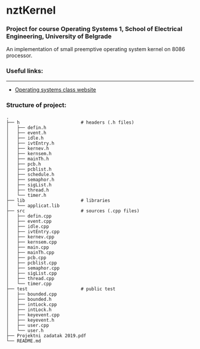 # nztKernel
### Project for course Operating Systems 1, School of Electrical Engineering, University of Belgrade

An implementation of small preemptive operating system kernel on 8086 processor.

### Useful links:
-------------
* [Operating systems class website](http://os.etf.bg.ac.rs/)

### Structure of project:

```
.
├── h                       # headers (.h files)
│   ├── defin.h
│   ├── event.h
│   ├── idle.h
│   ├── ivtEntry.h
│   ├── kernev.h
│   ├── kernsem.h
│   ├── mainTh.h
│   ├── pcb.h
│   ├── pcblist.h
│   ├── schedule.h
│   ├── semaphor.h
│   ├── sigList.h
│   ├── thread.h
│   └── timer.h
├── lib                     # libraries
│   └── applicat.lib
├── src                     # sources (.cpp files)
│   ├── defin.cpp
│   ├── event.cpp
│   ├── idle.cpp
│   ├── ivtEntry.cpp
│   ├── kernev.cpp
│   ├── kernsem.cpp
│   ├── main.cpp
│   ├── mainTh.cpp
│   ├── pcb.cpp
│   ├── pcblist.cpp
│   ├── semaphor.cpp
│   ├── sigList.cpp
│   ├── thread.cpp
│   └── timer.cpp
├── test                    # public test
│   ├── bounded.cpp
│   ├── bounded.h
│   ├── intLock.cpp
│   ├── intLock.h
│   ├── keyevent.cpp
│   ├── keyevent.h
│   ├── user.cpp
│   └── user.h
├── Projektni zadatak 2019.pdf
└── README.md

```
